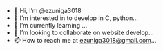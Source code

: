 - 👋 Hi, I’m @ezuniga3018
- 👀 I’m interested in to develop in C, python...
- 🌱 I’m currently learning  ...
- 💞️ I’m looking to collaborate on website develop...
- 📫 How to reach me at ezuniga3018@gmail.com...

<!---
ezuniga3018/ezuniga3018 is a ✨ special ✨ repository because its `README.md` (this file) appears on your GitHub profile.
You can click the Preview link to take a look at your changes.
--->
